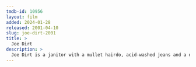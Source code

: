 ```yaml
---
tmdb-id: 10956
layout: film
added: 2024-01-28
released: 2001-04-10
slug: joe-dirt-2001
title: >
  Joe Dirt
description: >
  Joe Dirt is a janitor with a mullet hairdo, acid-washed jeans and a dream to find the parents that he lost at the Grand Canyon when he was a belligerent, trailer park-raised eight-year-old. Now, blasting Van Halen in his jacked-up economy car, the irrepressibly optimistic Joe hits the road alone in search of his folks.
---
```

